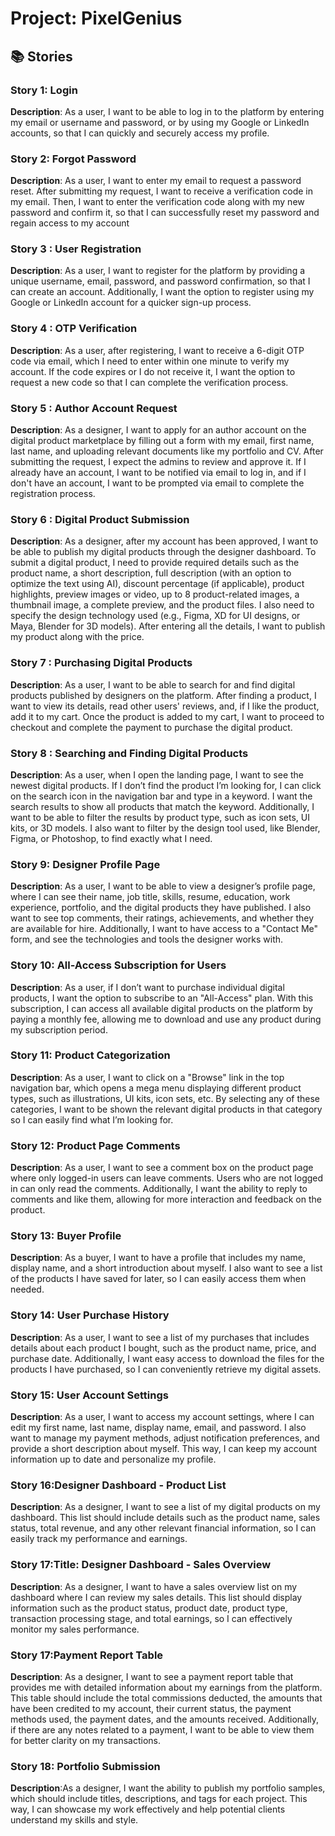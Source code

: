 # Project: PixelGenius

## 📚 Stories

### Story 1: Login
**Description**: As a user, I want to be able to log in to the platform by entering my email or username and password, or by using my Google or LinkedIn accounts, so that I can quickly and securely access my profile.

### Story 2: Forgot Password
**Description**: As a user, I want to enter my email to request a password reset. After submitting my request, I want to receive a verification code in my email. Then, I want to enter the verification code along with my new password and confirm it, so that I can successfully reset my password and regain access to my account

### Story 3 : User Registration
**Description**:  As a user, I want to register for the platform by providing a unique username, email, password, and password confirmation, so that I can create an account. Additionally, I want the option to register using my Google or LinkedIn account for a quicker sign-up process.

### Story 4 : OTP Verification
**Description**:  As a user, after registering, I want to receive a 6-digit OTP code via email, which I need to enter within one minute to verify my account. If the code expires or I do not receive it, I want the option to request a new code so that I can complete the verification process.

### Story 5 : Author Account Request
**Description**: As a designer, I want to apply for an author account on the digital product marketplace by filling out a form with my email, first name, last name, and uploading relevant documents like my portfolio and CV. After submitting the request, I expect the admins to review and approve it. If I already have an account, I want to be notified via email to log in, and if I don't have an account, I want to be prompted via email to complete the registration process.

### Story 6 : Digital Product Submission
**Description**: As a designer, after my account has been approved, I want to be able to publish my digital products through the designer dashboard. To submit a digital product, I need to provide required details such as the product name, a short description, full description (with an option to optimize the text using AI), discount percentage (if applicable), product highlights, preview images or video, up to 8 product-related images, a thumbnail image, a complete preview, and the product files. I also need to specify the design technology used (e.g., Figma, XD for UI designs, or Maya, Blender for 3D models). After entering all the details, I want to publish my product along with the price.

### Story 7 : Purchasing Digital Products
**Description**: As a user, I want to be able to search for and find digital products published by designers on the platform. After finding a product, I want to view its details, read other users' reviews, and, if I like the product, add it to my cart. Once the product is added to my cart, I want to proceed to checkout and complete the payment to purchase the digital product.

### Story 8 : Searching and Finding Digital Products
**Description**: As a user, when I open the landing page, I want to see the newest digital products. If I don’t find the product I’m looking for, I can click on the search icon in the navigation bar and type in a keyword. I want the search results to show all products that match the keyword. Additionally, I want to be able to filter the results by product type, such as icon sets, UI kits, or 3D models. I also want to filter by the design tool used, like Blender, Figma, or Photoshop, to find exactly what I need.

### Story 9: Designer Profile Page
**Description**: As a user, I want to be able to view a designer’s profile page, where I can see their name, job title, skills, resume, education, work experience, portfolio, and the digital products they have published. I also want to see top comments, their ratings, achievements, and whether they are available for hire. Additionally, I want to have access to a "Contact Me" form, and see the technologies and tools the designer works with.

### Story 10: All-Access Subscription for Users
**Description**: As a user, if I don’t want to purchase individual digital products, I want the option to subscribe to an "All-Access" plan. With this subscription, I can access all available digital products on the platform by paying a monthly fee, allowing me to download and use any product during my subscription period.

### Story 11: Product Categorization
**Description**: As a user, I want to click on a "Browse" link in the top navigation bar, which opens a mega menu displaying different product types, such as illustrations, UI kits, icon sets, etc. By selecting any of these categories, I want to be shown the relevant digital products in that category so I can easily find what I’m looking for.

### Story 12: Product Page Comments
**Description**: As a user, I want to see a comment box on the product page where only logged-in users can leave comments. Users who are not logged in can only read the comments. Additionally, I want the ability to reply to comments and like them, allowing for more interaction and feedback on the product.

### Story 13: Buyer Profile
**Description**: As a buyer, I want to have a profile that includes my name, display name, and a short introduction about myself. I also want to see a list of the products I have saved for later, so I can easily access them when needed.

### Story 14: User Purchase History
**Description**: As a user, I want to see a list of my purchases that includes details about each product I bought, such as the product name, price, and purchase date. Additionally, I want easy access to download the files for the products I have purchased, so I can conveniently retrieve my digital assets.

### Story 15: User Account Settings
**Description**: As a user, I want to access my account settings, where I can edit my first name, last name, display name, email, and password. I also want to manage my payment methods, adjust notification preferences, and provide a short description about myself. This way, I can keep my account information up to date and personalize my profile.

### Story 16:Designer Dashboard - Product List
**Description**: As a designer, I want to see a list of my digital products on my dashboard. This list should include details such as the product name, sales status, total revenue, and any other relevant financial information, so I can easily track my performance and earnings.

### Story 17:Title: Designer Dashboard - Sales Overview
**Description**: As a designer, I want to have a sales overview list on my dashboard where I can review my sales details. This list should display information such as the product status, product date, product type, transaction processing stage, and total earnings, so I can effectively monitor my sales performance.

### Story 17:Payment Report Table
**Description**: As a designer, I want to see a payment report table that provides me with detailed information about my earnings from the platform. This table should include the total commissions deducted, the amounts that have been credited to my account, their current status, the payment methods used, the payment dates, and the amounts received. Additionally, if there are any notes related to a payment, I want to be able to view them for better clarity on my transactions.

### Story 18: Portfolio Submission
**Description**:As a designer, I want the ability to publish my portfolio samples, which should include titles, descriptions, and tags for each project. This way, I can showcase my work effectively and help potential clients understand my skills and style.




















